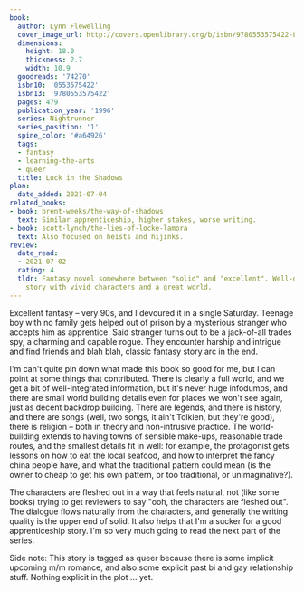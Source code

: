 ```yaml
---
book:
  author: Lynn Flewelling
  cover_image_url: http://covers.openlibrary.org/b/isbn/9780553575422-L.jpg
  dimensions:
    height: 18.0
    thickness: 2.7
    width: 10.9
  goodreads: '74270'
  isbn10: '0553575422'
  isbn13: '9780553575422'
  pages: 479
  publication_year: '1996'
  series: Nightrunner
  series_position: '1'
  spine_color: '#a64926'
  tags:
  - fantasy
  - learning-the-arts
  - queer
  title: Luck in the Shadows
plan:
  date_added: 2021-07-04
related_books:
- book: brent-weeks/the-way-of-shadows
  text: Similar apprenticeship, higher stakes, worse writing.
- book: scott-lynch/the-lies-of-locke-lamora
  text: Also focused on heists and hijinks.
review:
  date_read:
  - 2021-07-02
  rating: 4
  tldr: Fantasy novel somewhere between "solid" and "excellent". Well-done apprenticeship-to-the-mysterious-spy
    story with vivid characters and a great world.
---
```


Excellent fantasy – very 90s, and I devoured it in a single Saturday. Teenage boy with no family gets helped out of
prison by a mysterious stranger who accepts him as apprentice. Said stranger turns out to be a jack-of-all trades spy, a
charming and capable rogue. They encounter harship and intrigue and find friends and blah blah, classic fantasy story
arc in the end.

I'm can't quite pin down what made this book so good for me, but I can point at some things that contributed. There is
clearly a full world, and we get a bit of well-integrated information, but it's never huge infodumps, and there are
small world building details even for places we won't see again, just as decent backdrop building. There are legends,
and there is history, and there are songs (well, two songs, it ain't Tolkien, but they're good), there is religion –
both in theory and non-intrusive practice. The world-building extends to having towns of sensible make-ups, reasonable
trade routes, and the smallest details fit in well: for example, the protagonist gets lessons on how to eat the local
seafood, and how to interpret the fancy china people have, and what the traditional pattern could mean (is the owner to
cheap to get his own pattern, or too traditional, or unimaginative?).

The characters are fleshed out in a way that feels natural, not (like some books) trying to get reviewers to say "ooh,
the characters are fleshed out". The dialogue flows naturally from the characters, and generally the writing quality is
the upper end of solid.  It also helps that I'm a sucker for a good apprenticeship story. I'm so very much going to read
the next part of the series.

Side note: This story is tagged as queer because there is some implicit upcoming m/m romance, and also some explicit
past bi and gay relationship stuff. Nothing explicit in the plot … yet.
